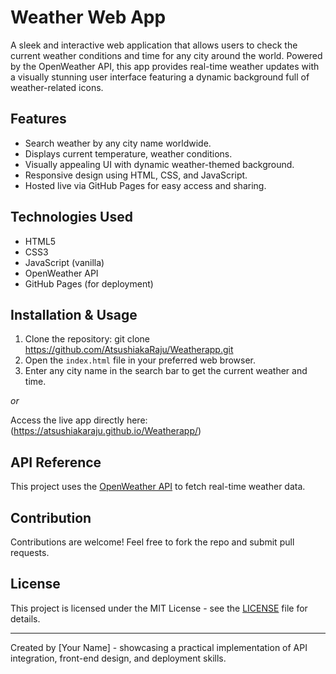 # Weather Web App

A sleek and interactive web application that allows users to check the current weather conditions and time for any city around the world. Powered by the OpenWeather API, this app provides real-time weather updates with a visually stunning user interface featuring a dynamic background full of weather-related icons.

## Features
- Search weather by any city name worldwide.
- Displays current temperature, weather conditions.
- Visually appealing UI with dynamic weather-themed background.
- Responsive design using HTML, CSS, and JavaScript.
- Hosted live via GitHub Pages for easy access and sharing.

## Technologies Used
- HTML5
- CSS3
- JavaScript (vanilla)
- OpenWeather API
- GitHub Pages (for deployment)

## Installation & Usage
1. Clone the repository:
git clone https://github.com/AtsushiakaRaju/Weatherapp.git
2. Open the `index.html` file in your preferred web browser.
3. Enter any city name in the search bar to get the current weather and time.

_or_

Access the live app directly here: (https://atsushiakaraju.github.io/Weatherapp/)


## API Reference
This project uses the [OpenWeather API](https://openweathermap.org/api) to fetch real-time weather data.

## Contribution
Contributions are welcome! Feel free to fork the repo and submit pull requests.

## License
This project is licensed under the MIT License - see the [LICENSE](LICENSE) file for details.

---

Created by [Your Name] - showcasing a practical implementation of API integration, front-end design, and deployment skills.
